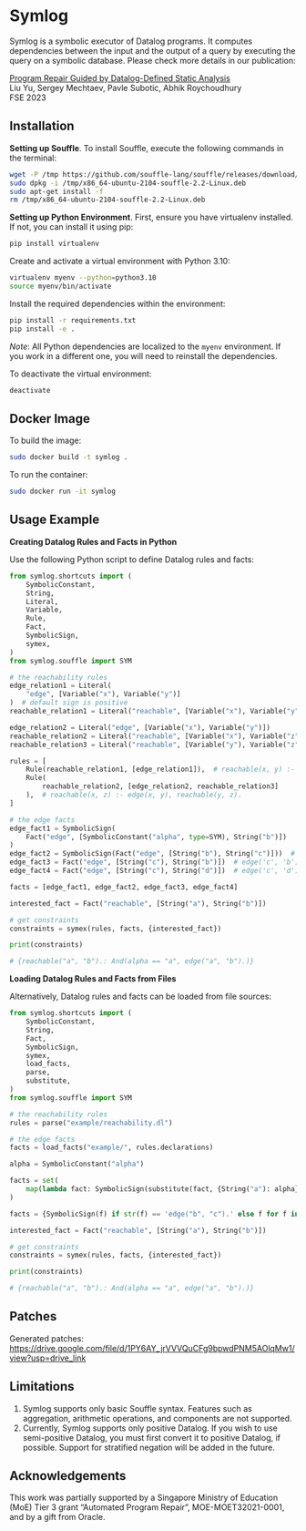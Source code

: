 # Symlog

Symlog is a symbolic executor of Datalog programs. It computes dependencies between the input and the output of a query by executing the query on a symbolic database. Please check more details in our publication:

[Program Repair Guided by Datalog-Defined Static Analysis](https://mechtaev.com/files/fse23.pdf)<br>
Liu Yu, Sergey Mechtaev, Pavle Subotic, Abhik Roychoudhury<br>
FSE 2023


## Installation

**Setting up Souffle**.
To install Souffle, execute the following commands in the terminal:

```bash
wget -P /tmp https://github.com/souffle-lang/souffle/releases/download/2.2/x86_64-ubuntu-2104-souffle-2.2-Linux.deb
sudo dpkg -i /tmp/x86_64-ubuntu-2104-souffle-2.2-Linux.deb
sudo apt-get install -f
rm /tmp/x86_64-ubuntu-2104-souffle-2.2-Linux.deb
```


**Setting up Python Environment**.
First, ensure you have virtualenv installed. If not, you can install it using pip:

```bash
pip install virtualenv
```

Create and activate a virtual environment with Python 3.10:

```bash
virtualenv myenv --python=python3.10
source myenv/bin/activate
```

Install the required dependencies within the environment:

```bash
pip install -r requirements.txt
pip install -e .
```

*Note*: All Python dependencies are localized to the `myenv` environment. If you work in a different one, you will need to reinstall the dependencies.

To deactivate the virtual environment:
    
```bash
deactivate
```

## Docker Image
To build the image:
```bash
sudo docker build -t symlog . 
```
To run the container:
```bash
sudo docker run -it symlog
```

## Usage Example
**Creating Datalog Rules and Facts in Python**

Use the following Python script to define Datalog rules and facts:

```Python
from symlog.shortcuts import (
    SymbolicConstant,
    String,
    Literal,
    Variable,
    Rule,
    Fact,
    SymbolicSign,
    symex,
)
from symlog.souffle import SYM

# the reachability rules
edge_relation1 = Literal(
    "edge", [Variable("x"), Variable("y")]
)  # default sign is positive
reachable_relation1 = Literal("reachable", [Variable("x"), Variable("y")])

edge_relation2 = Literal("edge", [Variable("x"), Variable("y")])
reachable_relation2 = Literal("reachable", [Variable("x"), Variable("z")])
reachable_relation3 = Literal("reachable", [Variable("y"), Variable("z")])

rules = [
    Rule(reachable_relation1, [edge_relation1]),  # reachable(x, y) :- edge(x, y).
    Rule(
        reachable_relation2, [edge_relation2, reachable_relation3]
    ),  # reachable(x, z) :- edge(x, y), reachable(y, z).
]

# the edge facts
edge_fact1 = SymbolicSign(
    Fact("edge", [SymbolicConstant("alpha", type=SYM), String("b")])
)
edge_fact2 = SymbolicSign(Fact("edge", [String("b"), String("c")]))  # edge('b', 'c').
edge_fact3 = Fact("edge", [String("c"), String("b")])  # edge('c', 'b').
edge_fact4 = Fact("edge", [String("c"), String("d")])  # edge('c', 'd').

facts = [edge_fact1, edge_fact2, edge_fact3, edge_fact4]

interested_fact = Fact("reachable", [String("a"), String("b")])

# get constraints
constraints = symex(rules, facts, {interested_fact})

print(constraints)

# {reachable("a", "b").: And(alpha == "a", edge("a", "b").)}

```

**Loading Datalog Rules and Facts from Files**

Alternatively, Datalog rules and facts can be loaded from file sources:

```Python
from symlog.shortcuts import (
    SymbolicConstant,
    String,
    Fact,
    SymbolicSign,
    symex,
    load_facts,
    parse,
    substitute,
)
from symlog.souffle import SYM

# the reachability rules
rules = parse("example/reachability.dl")

# the edge facts
facts = load_facts("example/", rules.declarations)

alpha = SymbolicConstant("alpha")

facts = set(
    map(lambda fact: SymbolicSign(substitute(fact, {String("a"): alpha})), facts)
)

facts = {SymbolicSign(f) if str(f) == 'edge("b", "c").' else f for f in facts}

interested_fact = Fact("reachable", [String("a"), String("b")])

# get constraints
constraints = symex(rules, facts, {interested_fact})

print(constraints)

# {reachable("a", "b").: And(alpha == "a", edge("a", "b").)}
```

## Patches
Generated patches: https://drive.google.com/file/d/1PY6AY_jrVVVQuCFg9bpwdPNM5AOlqMw1/view?usp=drive_link

## Limitations
1. Symlog supports only basic Souffle syntax. Features such as aggregation, arithmetic operations, and components are not supported.
2. Currently, Symlog supports only positive Datalog. If you wish to use semi-positive Datalog, you must first convert it to positive Datalog, if possible. Support for stratified negation will be added in the future.

## Acknowledgements
This work was partially supported by a Singapore Ministry of Education (MoE) Tier 3 grant “Automated Program Repair”, MOE-MOET32021-0001, and by a gift from Oracle.
